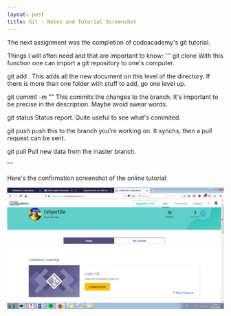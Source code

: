 ```yaml
---
layout: post
title: Git - Notes and Tutorial Screenshot
---
```


The next assignment was the completion of codeacademy's git tutorial.

Things I will often need and that are important to know:
'''
git clone <path>
With this function one can import a git repository to one's computer.

git add .
This adds all the new document on this level of the directory. If there is more than one folder with stuff to add, go one level up.

git commit -m "<description>"
This commits the changes to the branch. It's important to be precise in the description. Maybe avoid swear words.

git status
Status report. Quite useful to see what's commited.

git push
push this to the branch you're working on. It synchs, then a pull request can be sent.

git pull
Pull new data from the master branch.

'''


Here's the confirmation screenshot of the online tutorial:

![](../assets/img/git.png)